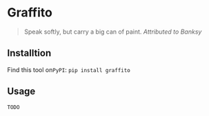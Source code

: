 # Graffito

> Speak softly, but carry a big can of paint.
> _Attributed to Banksy_

## Installtion

Find this tool on`PyPI`: `pip install graffito`

## Usage

`TODO`
